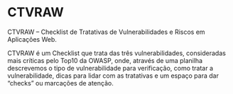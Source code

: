 # CTVRAW
CTVRAW – Checklist de Tratativas de Vulnerabilidades e Riscos em Aplicações Web.

  CTVRAW é um Checklist que trata das três vulnerabilidades, consideradas mais críticas pelo Top10 da OWASP, onde, através de uma planilha descrevemos o tipo de vulnerabilidade para verificação, como tratar a vulnerabilidade, dicas para lidar com as tratativas e um espaço para dar “checks” ou marcações de atenção.
